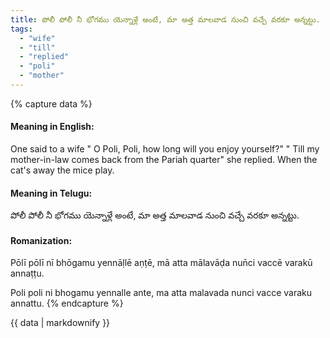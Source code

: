 ```yaml
---
title: పోలీ పోలీ నీ భోగము యెన్నాళ్లే అంటే, మా అత్త మాలవాడ నుంచి వచ్చే వరకూ అన్నట్టు.
tags:
  - "wife"
  - "till"
  - "replied"
  - "poli"
  - "mother"
---
```


{% capture data %}
#### Meaning in English:
One said to a wife " O Poli, Poli, how long will you enjoy yourself?" " Till my mother-in-law comes back from the Pariah quarter" she replied.
When the cat's away the mice play.

#### Meaning in Telugu:
పోలీ పోలీ నీ భోగము యెన్నాళ్లే అంటే, మా అత్త మాలవాడ నుంచి వచ్చే వరకూ అన్నట్టు.

#### Romanization:
Pōlī pōlī nī bhōgamu yennāḷlē aṇṭē, mā atta mālavāḍa nun̄ci vaccē varakū annaṭṭu.

Poli poli ni bhogamu yennalle ante, ma atta malavada nunci vacce varaku annattu.
{% endcapture %}

{{ data | markdownify }}

